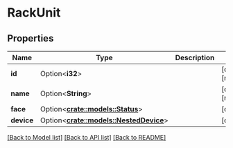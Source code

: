 # RackUnit

## Properties

Name | Type | Description | Notes
------------ | ------------- | ------------- | -------------
**id** | Option<**i32**> |  | [optional][readonly]
**name** | Option<**String**> |  | [optional][readonly]
**face** | Option<[**crate::models::Status**](Status.md)> |  | [optional]
**device** | Option<[**crate::models::NestedDevice**](NestedDevice.md)> |  | [optional]

[[Back to Model list]](../README.md#documentation-for-models) [[Back to API list]](../README.md#documentation-for-api-endpoints) [[Back to README]](../README.md)


